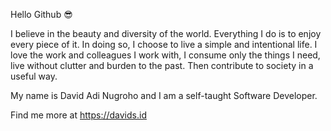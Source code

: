 Hello Github 😎

I believe in the beauty and diversity of the world. Everything I do is to enjoy every piece of it. In doing so, I choose to live a simple and intentional life. I love the work and colleagues I work with, I consume only the things I need, live without clutter and burden to the past. Then contribute to society in a useful way.

My name is David Adi Nugroho and I am a self-taught Software Developer. 

Find me more at https://davids.id

